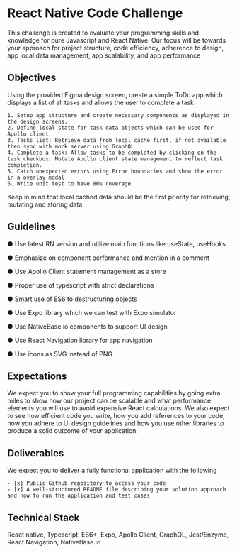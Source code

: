 # React Native Code Challenge
This challenge is created to evaluate your programming skills and knowledge for pure Javascript and React Native. Our focus will be towards your approach for project structure, code efficiency, adherence to design, app local data management, app scalability, and app performance

## Objectives
  Using the provided Figma design screen, create a simple ToDo app which displays a list of all tasks and allows the user to complete a task

    1. Setup app structure and create necessary components as displayed in the design screens.
    2. Define local state for task data objects which can be used for Apollo client
    3. Tasks list: Retrieve data from local cache first, if not available then sync with mock server using GraphQL
    4. Complete a task: Allow tasks to be completed by clicking on the task checkbox. Mutate Apollo client state management to reflect task completion.
    5. Catch unexpected errors using Error boundaries and show the error in a overlay modal
    6. Write unit test to have 80% coverage
  Keep in mind that local cached data should be the first priority for retrieving, mutating and storing data.

## Guidelines
  ● Use latest RN version and utilize main functions like useState, useHooks
  
  ● Emphasize on component performance and mention in a comment
  
  ● Use Apollo Client statement management as a store
  
  ● Proper use of typescript with strict declarations
  
  ● Smart use of ES6 to destructuring objects
  
  ● Use Expo library which we can test with Expo simulator
  
  ● Use NativeBase.io components to support UI design
  
  ● Use React Navigation library for app navigation
  
  ● Use icons as SVG instead of PNG  
  
## Expectations

  We expect you to show your full programming capabilities by going extra miles to show how our project can be scalable and what performance elements you will use 
  to avoid expensive React calculations. We also expect to see how efficient code you write, how you add references to your code, how you adhere to UI design         guidelines and how you use other libraries to produce a solid outcome of your application.


## Deliverables
  We expect you to deliver a fully functional application with the following
  
    - [x] Public Github repository to access your code
    - [x] A well-structured README file describing your solution approach and how to run the application and test cases
    
## Technical Stack
React native, Typescript, ES6+, Expo, Apollo Client, GraphQL, Jest/Enzyme, React Navigation, NativeBase.io
